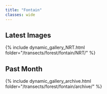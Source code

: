 ```yaml
---
title: "Fontain"
classes: wide
---
```


## Latest Images

{% include dynamic_gallery_NRT.html folder="/transects/forest/fontain/NRT/" %}

## Past Month

{% include dynamic_gallery_archive.html folder="/transects/forest/fontain/archive/" %}
